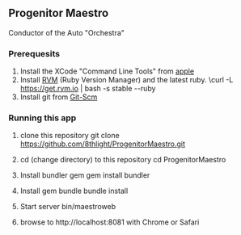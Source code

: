 ## Progenitor Maestro
Conductor of the Auto "Orchestra"

### Prerequesits
1. Install the XCode "Command Line Tools" from [apple](https://developer.apple.com/downloads/index.action)
2. Install [RVM](https://rvm.io/) (Ruby Version Manager) and the latest ruby.
    \curl -L https://get.rvm.io | bash -s stable --ruby
3. Install git from [Git-Scm](http://git-scm.com/downloads)

### Running this app
1. clone this repository
    git clone https://github.com/8thlight/ProgenitorMaestro.git
2. cd (change directory) to this repository
    cd ProgenitorMaestro
3. Install bundler gem
    gem install bundler
4.  Install gem bundle
    bundle install
5.  Start server
    bin/maestroweb

6. browse to http://localhost:8081 with Chrome or Safari

